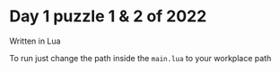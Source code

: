 # Day 1 puzzle 1 & 2 of 2022
Written in Lua

To run just change the path inside the ``main.lua`` to your workplace path
